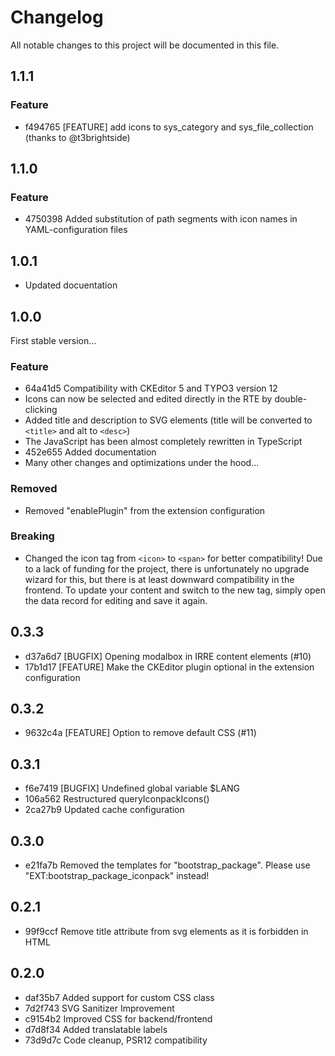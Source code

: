 # Changelog

All notable changes to this project will be documented in this file.

## 1.1.1

### Feature

- f494765 [FEATURE] add icons to sys_category and sys_file_collection (thanks to @t3brightside)


## 1.1.0

### Feature

- 4750398 Added substitution of path segments with icon names in YAML-configuration files

## 1.0.1

- Updated docuentation

## 1.0.0

First stable version...

### Feature

- 64a41d5 Compatibility with CKEditor 5 and TYPO3 version 12
- Icons can now be selected and edited directly in the RTE by double-clicking
- Added title and description to SVG elements (title will be converted to
  `<title>` and alt to `<desc>`)
- The JavaScript has been almost completely rewritten in TypeScript
- 452e655 Added documentation
- Many other changes and optimizations under the hood...

### Removed

- Removed "enablePlugin" from the extension configuration

### Breaking

- Changed the icon tag from `<icon>` to `<span>` for better compatibility! Due
  to a lack of funding for the project, there is unfortunately no upgrade wizard
  for this, but there is at least downward compatibility in the frontend. To
  update your content and switch to the new tag, simply open the data record for
  editing and save it again.

## 0.3.3

- d37a6d7 [BUGFIX] Opening modalbox in IRRE content elements (#10)
- 17b1d17 [FEATURE] Make the CKEditor plugin optional in the extension
  configuration

## 0.3.2

- 9632c4a [FEATURE] Option to remove default CSS (#11)

## 0.3.1

- f6e7419 [BUGFIX] Undefined global variable $LANG
- 106a562 Restructured queryIconpackIcons()
- 2ca27b9 Updated cache configuration

## 0.3.0

- e21fa7b Removed the templates for "bootstrap_package". Please use
  "EXT:bootstrap_package_iconpack" instead!

## 0.2.1

- 99f9ccf Remove title attribute from svg elements as it is forbidden in HTML

## 0.2.0

- daf35b7 Added support for custom CSS class
- 7d2f743 SVG Sanitizer Improvement
- c9154b2 Improved CSS for backend/frontend
- d7d8f34 Added translatable labels
- 73d9d7c Code cleanup, PSR12 compatibility

